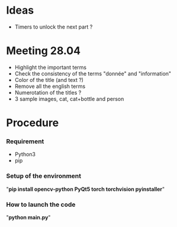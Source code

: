# Ideas
- Timers to unlock the next part ?

# Meeting 28.04
- Highlight the important terms
- Check the consistency of the terms "donnée" and "information"
- Color of the title (and text ?)
- Remove all the english terms
- Numerotation of the titles ?
- 3 sample images, cat, cat+bottle and person

# Procedure
### Requirement
- Python3
- pip
### Setup of the environment
"**pip install opencv-python PyQt5 torch torchvision pyinstaller**"
### How to launch the code
"**python main.py**"
